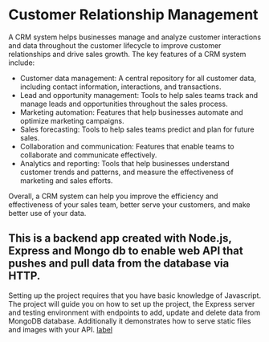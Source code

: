 # Customer Relationship Management

A CRM system helps businesses manage and analyze customer interactions and data throughout the customer lifecycle to improve customer relationships and drive sales growth. The key features of a CRM system include:

- Customer data management: A central repository for all customer data, including contact information, interactions, and transactions.
- Lead and opportunity management: Tools to help sales teams track and manage leads and opportunities throughout the sales process.
- Marketing automation: Features that help businesses automate and optimize marketing campaigns.
- Sales forecasting: Tools to help sales teams predict and plan for future sales.
- Collaboration and communication: Features that enable teams to collaborate and communicate effectively.
- Analytics and reporting: Tools that help businesses understand customer trends and patterns, and measure the effectiveness of marketing and sales efforts.

Overall, a CRM system can help you improve the efficiency and effectiveness of your sales team, better serve your customers, and make better use of your data.

## This is a backend app created with Node.js, Express and Mongo db to enable web API that pushes and pull data from the database via HTTP.

Setting up the project requires that you have basic knowledge of Javascript. The project will guide you on how to set up the project, the Express server and testing environment
with endpoints to add, update and delete data from MongoDB database. Additionally it demonstrates how to serve static files and images with your API.
[label](https://app.monkeylearn.com/studio/templates)
